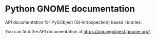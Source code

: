 # Python GNOME documentation

API documentation for PyGObject (GI-introspection) based libraries.

You can find the API documentation at https://api.pygobject.gnome.org/.